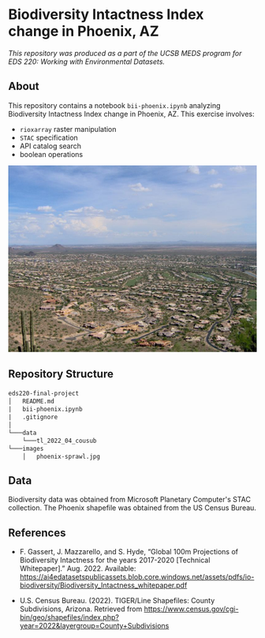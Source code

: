 # Biodiversity Intactness Index change in Phoenix, AZ
*This repository was produced as a part of the UCSB MEDS program for EDS 220: Working with Environmental Datasets.*

## About
This repository contains a notebook `bii-phoenix.ipynb` analyzing Biodiversity Intactness Index change in Phoenix, AZ. This exercise involves:
- `rioxarray` raster manipulation
- `STAC` specification
- API catalog search
- boolean operations

![Phoenix Urban Sprawl image by ArcGIS](images/phoenix-sprawl.jpg)

## Repository Structure
```
eds220-final-project
│   README.md
|   bii-phoenix.ipynb
|   .gitignore
│
└───data
    └───tl_2022_04_cousub
└───images
    │   phoenix-sprawl.jpg
```
## Data
Biodiversity data was obtained from Microsoft Planetary Computer's STAC collection. The Phoenix shapefile was obtained from the US Census Bureau.

## References
- F. Gassert, J. Mazzarello, and S. Hyde, “Global 100m Projections of Biodiversity Intactness for the years 2017-2020 [Technical Whitepaper].” Aug. 2022. Available: https://ai4edatasetspublicassets.blob.core.windows.net/assets/pdfs/io-biodiversity/Biodiversity_Intactness_whitepaper.pdf

- U.S. Census Bureau. (2022). TIGER/Line Shapefiles: County Subdivisions, Arizona. Retrieved from https://www.census.gov/cgi-bin/geo/shapefiles/index.php?year=2022&layergroup=County+Subdivisions